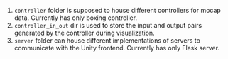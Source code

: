1. ``controller`` folder is supposed to house different controllers for mocap data. Currently has only boxing controller.
2. ``controller_in_out`` dir is used to store the input and output pairs generated by the controller during visualization.
3. ``server`` folder can house different implementations of servers to communicate with the Unity frontend. Currently 
has only Flask server.